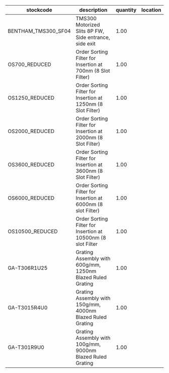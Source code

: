 |stockcode|description|quantity|location|
|---------|-----------|--------|--------|
|BENTHAM_TMS300_SF04|TMS300 Motorized Slits 8P FW, Side entrance, side exit|1.00||
|OS700_REDUCED|Order Sorting Filter for Insertion at 700nm (8 Slot Filter)|1.00||
|OS1250_REDUCED|Order Sorting Filter for Insertion at 1250nm (8 Slot Filter)|1.00||
|OS2000_REDUCED|Order Sorting Filter for Insertion at 2000nm (8 Slot Filter)|1.00||
|OS3600_REDUCED|Order Sorting Filter for Insertion at 3600nm (8 Slot Filter)|1.00||
|OS6000_REDUCED|Order Sorting Filter for Insertion at 6000nm (8 slot Filter)|1.00||
|OS10500_REDUCED|Order Sorting Filter for Insertion at 10500nm (8 slot Filter|1.00||
|GA-T306R1U25|Grating Assembly with 600g/mm, 1250nm Blazed Ruled Grating|1.00||
|GA-T3015R4U0|Grating Assembly with 150g/mm, 4000nm Blazed Ruled Grating|1.00||
|GA-T301R9U0|Grating Assembly with 100g/mm, 9000nm Blazed Ruled Grating|1.00||

